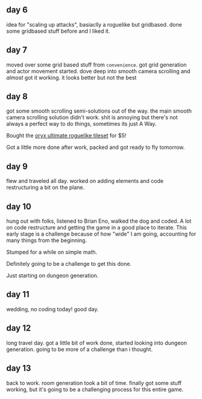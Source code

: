 ## day 6

idea for "scaling up attacks", basiaclly a roguelike but gridbased. done some gridbased stuff before and I liked it.

## day 7

moved over some grid based stuff from `convenience`. got grid generation and actor movement started. dove deep into smooth camera scrolling and _almost_ got it working. it looks better but not the best

## day 8

got some smooth scrolling semi-solutions out of the way. the main smooth camera scrolling solution didn't work. shit is annoying but there's not always a perfect way to do things, sometimes its just A Way.

Bought the [oryx ultimate roguelike tileset](https://www.oryxdesignlab.com/products/ultimate-roguelike-tileset) for $5!

Got a little more done after work, packed and got ready to fly tomorrow.

## day 9

flew and traveled all day. worked on adding elements and code restructuring a bit on the plane.

## day 10

hung out with folks, listened to Brian Eno, walked the dog and coded. A lot on code restructure and getting the game in a good place to iterate. This early stage is a challenge because of how "wide" I am going, accounting for many things from the beginning.

Stumped for a while on simple math.

Definitely going to be a challenge to get this done.

Just starting on dungeon generation.

## day 11

wedding, no coding today! good day.

## day 12

long travel day. got a little bit of work done, started looking into dungeon generation. going to be more of a challenge than i thought.

## day 13

back to work. room generation took a bit of time. finally got some stuff working, but it's going to be a challenging process for this entire game.
